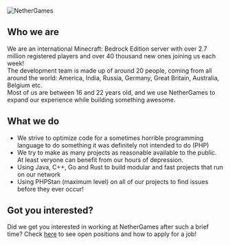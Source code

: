 ![NetherGames](https://cdn.nethergames.org/img/logo/one-line-non-flush-light.png)
## Who we are
We are an international Minecraft: Bedrock Edition server with over 2.7 million registered players and over 40 thousand new ones joining us each week! <br/>
The development team is made up of around 20 people, coming from all around the world: America, India, Russia, Germany, Great Britain, Australia, Belgium etc. <br/>
Most of us are between 16 and 22 years old, and we use NetherGames to expand our experience while building something awesome.

## What we do

- We strive to optimize code for a sometimes horrible programming language to do something it was definitely not intended to do (PHP)
- We try to make as many projects as reasonable available to the public. At least veryone can benefit from our hours of depression.
- Using Java, C++, Go and Rust to build modular and fast projects that run on our network
- Using PHPStan (maximum level) on all of our projects to find issues before they ever occur!

## Got you interested?
Did we get you interested in working at NetherGames after such a brief time? Check [here](https://ngmc.co/jobs) to see open positions and how to apply for a job!
